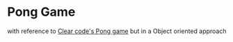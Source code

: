 # Pong Game 

with reference to [Clear code's Pong game](https://www.youtube.com/watch?v=Qf3-aDXG8q4) but in a Object oriented approach

